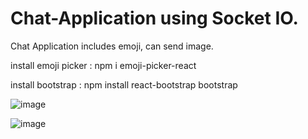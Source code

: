 ﻿# Chat-Application using Socket IO. 
 Chat Application includes emoji, can send image.
 
install emoji picker : npm i emoji-picker-react

install bootstrap : npm install react-bootstrap bootstrap

![image](https://user-images.githubusercontent.com/85022783/187041153-844729c4-f52f-4a14-a075-34aa8ebfc332.png)

![image](https://user-images.githubusercontent.com/85022783/187041207-2186a11d-f6ca-43bd-91b2-818e31b9090f.png)


